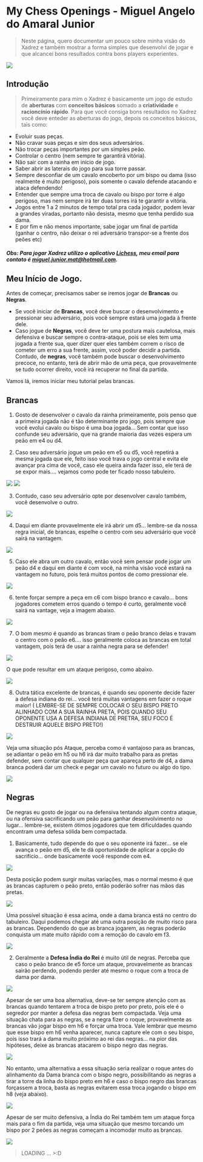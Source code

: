 # My Chess Openings - Miguel Angelo do Amaral Junior

> Neste página, quero documentar um pouco sobre minha visão do Xadrez e também mostrar a forma simples que desenvolvi de jogar e que alcancei bons resultados contra bons players experientes.



<img src = './img/01.png'>



## Introdução
> Primeiramente para mim o Xadrez é basicamente um jogo de estudo de **aberturas** com **conceitos básicos** somado a **criatividade** e **racioncínio rápido**. Para que você consiga bons resultados no Xadrez você deve enteder as aberturas do jogo, depois os conceitos básicos, tais como:


- Evoluir suas peças.
- Não cravar suas peças e sim dos seus adversários.
- Não trocar peças importantes por um simples peão.
- Controlar o centro (nem sempre te garantirá vitória).
- Não sair com a rainha em início de jogo.
- Saber abrir as laterais do jogo para sua torre passar.
- Sempre desconfiar de um cavalo encoberto por um bispo ou dama (isso realmente é muito perigoso), pois somente o cavalo defende atacando e ataca defendendo!
- Entender que sempre uma troca de cavalo ou bispo por torre é algo perigoso, mas nem sempre irá ter duas torres irá te garantir a vitória.
- Jogos entre 1 a 2 minutos de tempo total pra cada jogador, podem levar a grandes viradas, portanto não desista, mesmo que tenha perdido sua dama.
- E por fim e não menos importante, sabe jogar um final de partida (ganhar o centro, não deixar o rei adversário transpor-se a frente dos peões etc)


##### Obs: Para jogar Xadrez utilizo o aplicativo [Lichess](https://lichess.org/), meu email para contato é <miguel.junior.mat@hotmail.com>.

## Meu Início de Jogo.


 Antes de começar, precisamos saber se iremos jogar de **Brancas** ou **Negras**.


- Se você iniciar de **Brancas**, você deve buscar o desenvolvimento e pressionar seu adversário, pois você sempre estará uma jogada á frente dele.
- Caso jogue de **Negras**, você deve ter uma postura mais cautelosa, mais defensiva e buscar sempre o contra-ataque, pois se eles tem uma jogada a frente sua, quer dizer quer eles também correm o risco de cometer um erro a sua frente, assim, você poder decidir a partida. Contudo, de **negras**, você também pode buscar o desenvolvimento precoce, no entanto, terá de abrir mão de uma peça, que provavelmente se tudo ocorrer direito, você irá recuperar no final da partida.


 Vamos lá, iremos iniciar meu tutorial pelas brancas.
 
 ## Brancas
 
 1. Gosto de desenvolver o cavalo da rainha primeiramente, pois penso que a primeira jogada não é tão determinante pro jogo, pois sempre que você evolui cavalo ou bispo é uma boa jogada... Sem contar que isso confunde seu adversário, que na grande maioria das vezes espera um peão em e4 ou d4.
 
 2. Caso seu adversário jogue um peão em e5 ou d5, você repetirá a mesma jogada que ele, feito isso você trava o jogo central e evita ele avançar pra cima de você, caso ele queira ainda fazer isso, ele terá de se expor mais.... vejamos como pode ter ficado nosso tabuleiro.
 
<img src = './img/branca_01.png'>
<img src = './img/branca_02.png'>

3. Contudo, caso seu adversário opte por desenvolver cavalo também, você desenvolve o outro.

<img src = './img/branca_03.png'>

4. Daqui em diante provavelmente ele irá abrir um d5... lembre-se da nossa regra inicial, de brancas, espelhe o centro com seu adversário que você sairá na vantagem.
 
<img src = './img/branca_04.png'>

5. Caso ele abra um outro cavalo, então você sem pensar pode jogar um peão d4 e daqui em diante é com você, na minha visão você estará na vantagem no futuro, pois terá muitos pontos de como pressionar ele.

<img src = './img/branca_05.png'>

6. tente forçar sempre a peça em c6 com bispo branco e cavalo... bons jogadores cometem erros quando o tempo é curto, geralmente você sairá na vantage, veja a imagem abaixo.

<img src = './img/branca_06.png'>

7. O bom mesmo é quando as brancas tiram o peão branco delas e travam o centro com o peão e6.... isso geralmente coloca as brancas em total vantagem, pois terá de usar a rainha negra para se defender!

<img src = './img/branca_07.png'>

O que pode resultar em um ataque perigoso, como abaixo.

<img src = './img/branca_08.png'>

8. Outra tática excelente de brancas, é quando seu oponente decide fazer a defesa indiana do rei... você terá muitas vantagens em fazer o roque maior! ( LEMBRE-SE DE SEMPRE COLOCAR O SEU BISPO PRETO ALINHADO COM A SUA RAINHA PRETA, POIS QUANDO SEU OPONENTE USA A DEFESA INDIANA DE PRETRA, SEU FOCO É DESTRUIR AQUELE BISPO PRETO!)

<img src = './img/branca_09.png'>

Veja uma situação pós Ataque, perceba como é vantajoso para as brancas, se adiantar o peão em h5 ou h6 irá dar muito trabalho para as pretas defender, sem contar que qualquer peça que apareça perto de d4, a dama branca poderá dar um check e pegar um cavalo no futuro ou algo do tipo.

<img src = './img/branca_010.png'>

## Negras

De negras eu gosto de jogar ou na defensiva tentando algum contra ataque, ou na ofensiva sacrificando um peão para ganhar desenvolvimento no lugar... lembre-se, existem ótimos jogadores que tem dificuldades quando encontram uma defesa sólida bem compactada.

1. Basicamente, tudo depende do que o seu oponente irá fazer... se ele avança o peão em d5, ele te dá oportunidade de aplicar a opção do sacrifício... onde basicamente você responde com e4.

<img src = './img/preta_01.png'>

Desta posição podem surgir muitas variações, mas o normal mesmo é que as brancas capturem o peão preto, então poderão sofrer nas mãos das pretas.


<img src = './img/preta_02.png'>

Uma possível situação é essa acima, onde a dama branca está no centro do tabuleiro. Daqui podemos chegar até uma outra posição de muito risco para as brancas. Dependendo do que as branca jogarem, as negras poderão conquista um mate muito rápido com a remoção do cavalo em f3.

<img src = './img/preta_03.png'>

2. Geralmente a **Defesa Índia do Rei** é muito útil de negras. Perceba que caso o peão branco de e5 force um ataque, provavelmente as brancas sairão perdendo, podendo perder até mesmo o roque com a troca de dama por dama.

<img src = './img/preta_04.png'>

Apesar de ser uma boa alternativa, deve-se ter sempre atenção com as brancas quando tentarem a troca de bispo preto por preto, pois ele é o segredor por manter a defesa das negras bem compactada. Veja uma situação chata para as negras, se a negra fizer o roque, provavelmente as brancas vão jogar bispo em h6 e forçar uma troca. Vale lembrar que mesmo que esse bispo em h6 venha aparecer, nunca capture ele com o seu bispo, pois isso trará a dama muito próximo ao rei das negras... na pior das hipóteses, deixe as brancas atacarem o bispo negro das negras.


<img src = './img/preta_05.png'>

No entanto, uma alternativa a essa situação seria realizar o roque antes do alinhamento da Dama branca com o bispo negro, possibilitando as negras a tirar a torre da linha do bispo preto em h6 e caso o bispo negro das brancas forçassem a troca, basta as negras evitarem essa troca jogando o bispo em h8 (veja abaixo).

<img src = './img/preta_06.png'>


Apesar de ser muito defensiva, a Índia do Rei também tem um ataque força mais para o fim da partida, veja uma situação que mesmo torcando um bispo por 2 peões as negras começam a incomodar muito as brancas.

<img src = './img/preta_07.png'>

> LOADING ... >:D








